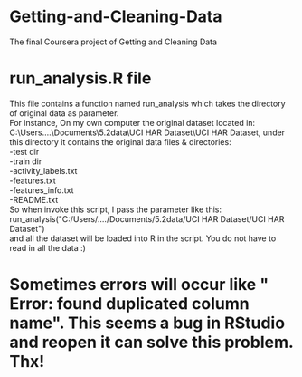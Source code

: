 # Getting-and-Cleaning-Data
The final Coursera project of Getting and Cleaning Data 
# run_analysis.R file
This file contains a function named run_analysis which takes the directory of original data as parameter.  
For instance, On my own computer the original dataset located in:  
C:\Users\....\Documents\5.2data\UCI HAR Dataset\UCI HAR Dataset, under this directory it contains the original data files & directories:  
-test dir  
-train dir  
-activity_labels.txt  
-features.txt  
-features_info.txt  
-README.txt  
So when invoke this script, I pass the parameter like this:  
run_analysis("C:/Users/..../Documents/5.2data/UCI HAR Dataset/UCI HAR Dataset")  
and all the dataset will be loaded into R in the script.
You do not have to read in all the data :)  
# Sometimes errors will occur like " Error: found duplicated column name". This seems a bug in RStudio and reopen it can solve this   problem. Thx!   
